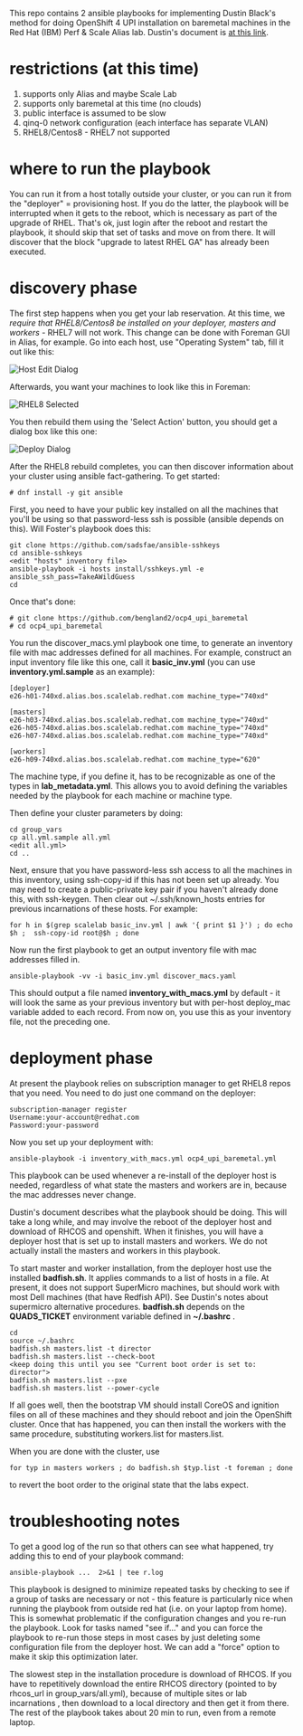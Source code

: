 This repo contains 2 ansible playbooks for implementing Dustin Black's method for doing OpenShift 4 UPI installation 
on baremetal machines in the Red Hat (IBM) Perf & Scale Alias lab.   Dustin's document is [at this link](https://docs.google.com/document/d/1hl2qVWyRjqhKT3ZR5Q2xn9Ip1DLShanxQcnp11Zf1tw/edit?ts=5e5462d2#heading=h.f51z993ev25
).

# restrictions (at this time)

1) supports only Alias and maybe Scale Lab
2) supports only baremetal at this time (no clouds)
3) public interface is assumed to be slow
4) qinq-0 network configuration (each interface has separate VLAN)
5) RHEL8/Centos8 - RHEL7 not supported

# where to run the playbook

You can run it from a host totally outside your cluster, or you can run it from the "deployer" = provisioning host.  If you do the latter, the playbook will be interrupted when it gets to the reboot, which is necessary as part of the upgrade of RHEL.   That's ok, just login after the reboot and restart the playbook, it should skip that set of tasks and move on from there.  It will discover that the block "upgrade to latest RHEL GA" has already been executed.

# discovery phase

The first step happens when you get your lab reservation.  At this time, 
we *require that RHEL8/Centos8 be installed on your deployer, masters and workers* - RHEL7 will not work.  This change can be done with Foreman GUI in Alias, for example.   Go into each host, use "Operating System" tab, fill it out like this:

![Host Edit Dialog](host-edit.png)

Afterwards, you want your machines to look like this in Foreman:

![RHEL8 Selected](rhel8.png)

You then rebuild them using the 'Select Action' button, you should get a dialog box like this one:

![Deploy Dialog](deploy.png)

After the RHEL8 rebuild completes, you can then discover information about your cluster using ansible fact-gathering.  To get started:

```
# dnf install -y git ansible
```
First, you need to have your public key installed on all the machines that you'll be using so that password-less ssh is possible (ansible depends on this).   Will Foster's playbook does this:

```
git clone https://github.com/sadsfae/ansible-sshkeys
cd ansible-sshkeys
<edit "hosts" inventory file>
ansible-playbook -i hosts install/sshkeys.yml -e ansible_ssh_pass=TakeAWildGuess
cd
```
Once that's done:
```
# git clone https://github.com/bengland2/ocp4_upi_baremetal
# cd ocp4_upi_baremetal
```

You run the discover_macs.yml playbook one time, to generate an inventory file with mac addresses defined for all machines.   For example, construct an input inventory file like this one, call it **basic_inv.yml** (you can use **inventory.yml.sample** as an example):

```
[deployer]
e26-h01-740xd.alias.bos.scalelab.redhat.com machine_type="740xd"

[masters]
e26-h03-740xd.alias.bos.scalelab.redhat.com machine_type="740xd"
e26-h05-740xd.alias.bos.scalelab.redhat.com machine_type="740xd"
e26-h07-740xd.alias.bos.scalelab.redhat.com machine_type="740xd"

[workers]
e26-h09-740xd.alias.bos.scalelab.redhat.com machine_type="620"
```

The machine type, if you define it, has to be recognizable as one of the types
in **lab_metadata.yml**.   This allows you to avoid defining the variables needed by the
playbook for each machine or machine type.   

Then define your cluster parameters by doing:

```
cd group_vars
cp all.yml.sample all.yml
<edit all.yml>
cd ..
```

Next, ensure that you have password-less ssh access to all the machines in this inventory, using ssh-copy-id if this has not been set up already.  You may need to create a public-private key pair if you haven't already done this, with ssh-keygen.  Then clear out ~/.ssh/known_hosts entries for previous incarnations of these hosts.  For example:

```
for h in $(grep scalelab basic_inv.yml | awk '{ print $1 }') ; do echo $h ;  ssh-copy-id root@$h ; done
```

Now run the first playbook to get an output inventory file with mac addresses filled in.

```
ansible-playbook -vv -i basic_inv.yml discover_macs.yaml
```

This should output a file named **inventory_with_macs.yml** by default - it will look the same as your previous inventory but with per-host deploy_mac variable added to each record.   From now on, you use this as your inventory file, not the preceding one.

# deployment phase

At present the playbook relies on subscription manager to get RHEL8 repos that you need.   You need to do just one command on the deployer:

```
subscription-manager register
Username:your-account@redhat.com
Password:your-password
```

Now you set up your deployment with:

```
ansible-playbook -i inventory_with_macs.yml ocp4_upi_baremetal.yml
```

This playbook can be used whenever a re-install of the deployer host is needed, regardless of what state the masters and workers are in, because the mac addresses never change.

Dustin's document describes what the playbook should be doing.  This will take a long while, and may involve the reboot of the deployer host and download of RHCOS and openshift.   When it finishes, you will have a deployer host that is set up to install masters and workers.   We do not actually install the masters and workers in this playbook.   

To start master and worker installation, from the deployer host use the installed **badfish.sh**.  It applies commands to a list of hosts in a file.  At present, it does not support SuperMicro machines, but should work with most Dell machines (that have Redfish API).    See Dustin's notes about supermicro alternative procedures.   **badfish.sh** depends on the **QUADS_TICKET** environment variable defined in **~/.bashrc**  .

```
cd
source ~/.bashrc
badfish.sh masters.list -t director
badfish.sh masters.list --check-boot
<keep doing this until you see "Current boot order is set to: director">
badfish.sh masters.list --pxe
badfish.sh masters.list --power-cycle
```

If all goes well, then the bootstrap VM should install CoreOS and ignition files on all of these machines and they should reboot and join the OpenShift cluster.  Once that has happened, you can then install the workers with the same procedure, substituting workers.list for masters.list.

When you are done with the cluster, use

```
for typ in masters workers ; do badfish.sh $typ.list -t foreman ; done
```

to revert the boot order to the original state that the labs expect.


# troubleshooting notes

To get a good log of the run so that others can see what happened, try adding this to end of your playbook command:

```
ansible-playbook ...  2>&1 | tee r.log
```

This playbook is designed to minimize repeated tasks by checking to see if a group of tasks are necessary or not - this feature is particularly nice when running the playbook from outside red hat (i.e. on your laptop from home).   This is somewhat problematic if the configuration changes and you re-run the playbook.   Look for tasks named "see if…"  and you can force the playbook to re-run those steps in most cases by just deleting some configuration file from the deployer host.  We can add a "force" option to make it skip this optimization later.

The slowest step in the installation procedure is download of RHCOS.  If you have to repetitively download the entire RHCOS directory (pointed to by rhcos_url in group_vars/all.yml), because of multiple sites or lab incarnations , then download to a local directory and then get it from there.   The rest of the playbook takes about 20 min to run, even from a remote laptop.


